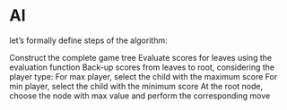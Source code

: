 # AI

let’s formally define steps of the algorithm:

Construct the complete game tree
Evaluate scores for leaves using the evaluation function
Back-up scores from leaves to root, considering the player type:
For max player, select the child with the maximum score
For min player, select the child with the minimum score
At the root node, choose the node with max value and perform the corresponding move

